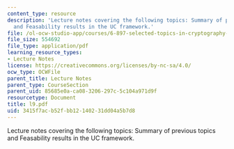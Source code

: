 ```yaml
---
content_type: resource
description: 'Lecture notes covering the following topics: Summary of previous topics
  and Feasability results in the UC framework.'
file: /ol-ocw-studio-app/courses/6-897-selected-topics-in-cryptography-spring-2004/3415f7acb52fbb12140231dd04a5b7d8_l9.pdf
file_size: 554692
file_type: application/pdf
learning_resource_types:
- Lecture Notes
license: https://creativecommons.org/licenses/by-nc-sa/4.0/
ocw_type: OCWFile
parent_title: Lecture Notes
parent_type: CourseSection
parent_uid: 85685e0a-ca08-3206-297c-5c104a971d9f
resourcetype: Document
title: l9.pdf
uid: 3415f7ac-b52f-bb12-1402-31dd04a5b7d8
---
```

Lecture notes covering the following topics: Summary of previous topics and Feasability results in the UC framework.